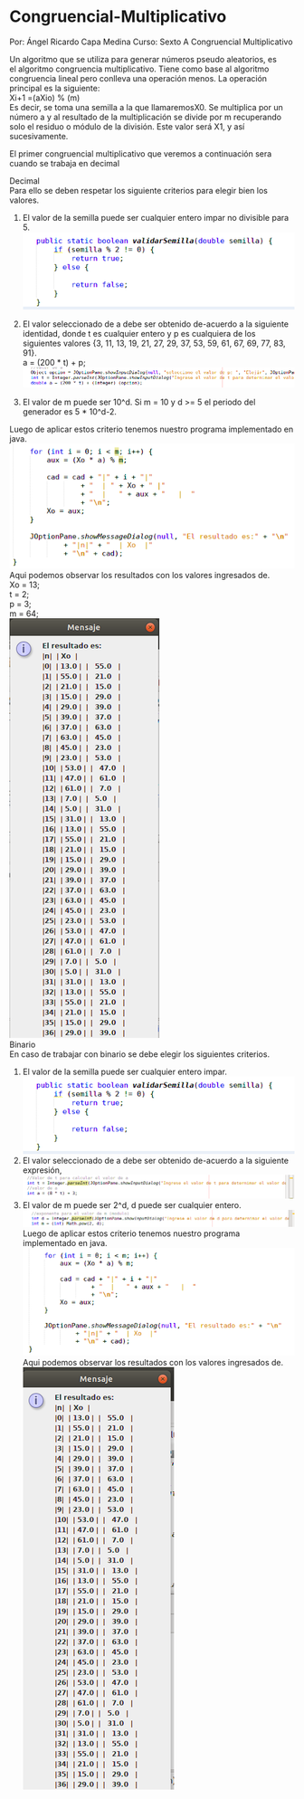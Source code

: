 # Congruencial-Multiplicativo
Por: Ángel Ricardo Capa Medina
Curso: Sexto A
Congruencial Multiplicativo  

Un algoritmo que se utiliza para generar números pseudo aleatorios, es el algoritmo congruencia multiplicativo. Tiene como base al algoritmo congruencia lineal pero conlleva una operación menos.
La operación principal es la siguiente:  
Xi+1 =(aXio) % (m)  
Es decir, se toma una semilla a la que llamaremosX0. Se multiplica por un número a y al resultado de la multiplicación se divide por m recuperando solo el residuo o módulo de la división. Este valor será X1, y así sucesivamente.  

El primer congruencial multiplicativo que veremos a continuación sera cuando se trabaja en decimal  

Decimal  
Para ello se deben respetar los siguiente criterios para elegir bien los valores.  
1. El valor de la semilla puede ser cualquier entero impar no divisible para 5.  
![imagen](https://github.com/RicardoCapa/Congruencial-Multiplicativo/blob/master/img/1.png)  



2. El valor seleccionado de a debe ser obtenido de-acuerdo a la siguiente identidad, donde t es cualquier entero y p es cualquiera de los siguientes valores {3, 11, 13, 19, 21, 27, 29, 37, 53, 59, 61, 67, 69, 77, 83, 91}.  
 a = (200 * t) + p;  
![imagen](https://github.com/RicardoCapa/Congruencial-Multiplicativo/blob/master/img/2.png)  

3. El valor de m puede ser 10^d. Si m = 10 y d >= 5 el periodo del generador es 5 * 10^d-2.  
 

Luego de aplicar estos criterio tenemos nuestro programa implementado en java.  
![imagen](https://github.com/RicardoCapa/Congruencial-Multiplicativo/blob/master/img/3.png) 
Aqui podemos observar los resultados con los valores ingresados de.  
Xo = 13;  
t = 2;  
p = 3;  
m = 64;  
![imagen](https://github.com/RicardoCapa/Congruencial-Multiplicativo/blob/master/img/4.png)  
Binario  
En caso de trabajar con binario se debe elegir los siguientes criterios.  
1. El valor de la semilla puede ser cualquier entero impar.  
![imagen](https://github.com/RicardoCapa/Congruencial-Multiplicativo/blob/master/img/1.png)  
2. El valor seleccionado de a debe ser obtenido de-acuerdo a la siguiente expresión,  
![imagen](https://github.com/RicardoCapa/Congruencial-Multiplicativo/blob/master/img/5.png)  
3. El valor de m puede ser 2^d, d puede ser cualquier entero.  
![imagen](https://github.com/RicardoCapa/Congruencial-Multiplicativo/blob/master/img/6.png)  
Luego de aplicar estos criterio tenemos nuestro programa implementado en java.  
![imagen](https://github.com/RicardoCapa/Congruencial-Multiplicativo/blob/master/img/7.png)  
Aqui podemos observar los resultados con los valores ingresados de.  
![imagen](https://github.com/RicardoCapa/Congruencial-Multiplicativo/blob/master/img/8.png)  
